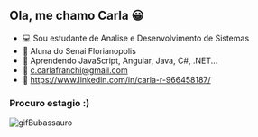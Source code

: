## Ola, me chamo Carla 😀

- 💻 Sou estudante de Analise e Desenvolvimento de Sistemas 
- 🏢 Aluna do Senai Florianopolis
- 📕 Aprendendo JavaScript, Angular, Java, C#, .NET...
- 📧 c.carlafranchi@gmail.com 
- 📌 https://www.linkedin.com/in/carla-r-966458187/ 

### Procuro estagio :)

![gifBubassauro](https://user-images.githubusercontent.com/100912030/179172901-63c41d57-4f66-4e74-8698-97f0b586e42e.gif)

